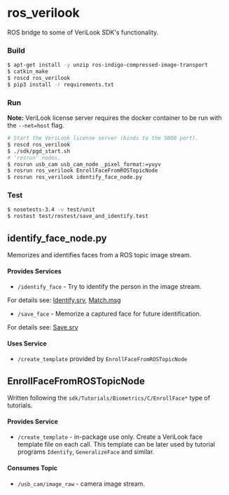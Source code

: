 # ros_verilook

ROS bridge to some of VeriLook SDK's functionality.

### Build
```bash
$ apt-get install -y unzip ros-indigo-compressed-image-transport
$ catkin_make
$ roscd ros_verilook
$ pip3 install -r requirements.txt
```

### Run

**Note:** VeriLook license server requires the docker container to be run with the `--net=host` flag.

```bash
# Start the VeriLook license server (binds to the 5000 port).
$ roscd ros_verilook
$ ./sdk/pgd_start.sh
# 'rosrun' nodes.
$ rosrun usb_cam usb_cam_node _pixel_format:=yuyv
$ rosrun ros_verilook EnrollFaceFromROSTopicNode
$ rosrun ros_verilook identify_face_node.py
```

### Test

```bash
$ nosetests-3.4 -v test/unit
$ rostest test/rostest/save_and_identify.test
```

## identify_face_node.py

Memorizes and identifies faces from a ROS topic image stream.

#### Provides Services
* `/identify_face` - Try to identify the person in the image stream.

For details see: [Identify.srv](srv/Identify.srv), [Match.msg](msg/Match.msg)

* `/save_face` - Memorize a captured face for future identification.

For details see: [Save.srv](srv/Save.srv)

#### Uses Service
* `/create_template` provided by `EnrollFaceFromROSTopicNode`

## EnrollFaceFromROSTopicNode

Written following the `sdk/Tutorials/Biometrics/C/EnrollFace*` type of tutorials.

#### Provides Service
* `/create_template` - in-package use only. Create a VeriLook face template file
on each call. This template can be later used by tutorial programs `Identify`,
`GeneralizeFace` and similar.

#### Consumes Topic
* `/usb_cam/image_raw` - camera image stream.
